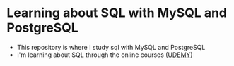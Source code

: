 # Learning about SQL with MySQL and PostgreSQL

 - This repository is where I study sql with MySQL and PostgreSQL
 - I'm learning about SQL through the online courses ([UDEMY](https://www.udemy.com/course/sql-the-complete-developers-guide-mysql-postgresql/)) 

